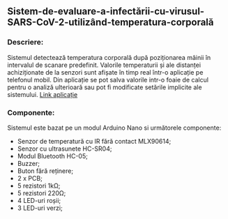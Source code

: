 ## Sistem-de-evaluare-a-infectării-cu-virusul-SARS-CoV-2-utilizând-temperatura-corporală

### Descriere:

Sistemul detectează temperatura corporală după poziționarea mâinii în intervalul de scanare predefinit. 
Valorile temperaturii și ale distanței achiziționate de la senzori sunt afișate în timp real într-o aplicație pe telefonul mobil. 
Din aplicație se pot salva valorile intr-o foaie de calcul pentru o analiză ulterioară sau pot fi modificate setările implicite ale sistemului.
[Link aplicație](http://ai2.appinventor.mit.edu/#4972066926624768)

### Componente:

Sistemul este bazat pe un modul Arduino Nano si următorele componente:

- Senzor de temperatură cu IR fără contact MLX90614;
- Senzor cu ultrasunete HC-SR04;
- Modul Bluetooth HC-05;
- Buzzer;
- Buton fără reținere;
- 2 x PCB;
- 5 rezistori 1kΩ;
- 5 rezistori 220Ω;
- 4 LED-uri roșii;
- 3 LED-uri verzi;

